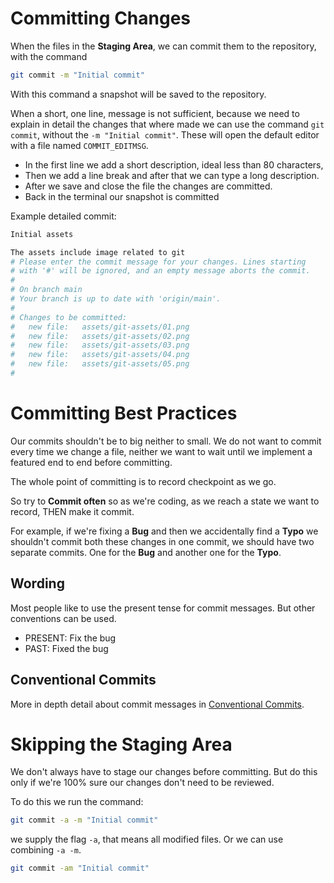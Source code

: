 # Committing Changes

When the files in the **Staging Area**, we can commit them to the repository, with the command 

```zsh
git commit -m "Initial commit"
```

With this command a snapshot will be saved to the repository.

When a short, one line, message is not sufficient, because we need to explain in detail the changes that where made we can use the command `git commit`, without the `-m "Initial commit"`. These will open the default editor with a file named `COMMIT_EDITMSG`.

- In the first line we add a short description, ideal less than 80 characters, 
- Then we add a line break and after that we can type a long description. 
- After we save and close the file the changes are committed. 
- Back in the terminal our snapshot is committed


Example detailed commit:

```zsh
Initial assets

The assets include image related to git
# Please enter the commit message for your changes. Lines starting
# with '#' will be ignored, and an empty message aborts the commit.
#
# On branch main
# Your branch is up to date with 'origin/main'.
#
# Changes to be committed:
#	new file:   assets/git-assets/01.png
#	new file:   assets/git-assets/02.png
#	new file:   assets/git-assets/03.png
#	new file:   assets/git-assets/04.png
#	new file:   assets/git-assets/05.png
#
```


# Committing Best Practices

Our commits shouldn't be to big neither to small. We do not want to commit every time we change a file, neither we want to wait until we implement a featured end to end before committing.

The whole point of committing is to record checkpoint as we go.

So try to **Commit often** so as we're coding, as we reach a state we want to record, THEN make it commit.

For example, if we're fixing a **Bug** and then we accidentally find a **Typo** we shouldn't commit both these changes in one commit, we should have two separate commits. One for the **Bug** and another one for the **Typo**.

## Wording

Most people like to use the present tense for commit messages. But other conventions can be used. 

- PRESENT: Fix the bug
- PAST: Fixed the bug

## Conventional Commits

More in depth detail about commit messages in [Conventional Commits](https://www.conventionalcommits.org/en/v1.0.0/).


# Skipping the Staging Area

We don't always have to stage our changes before committing. But do this only if we're 100% sure our changes don't need to be reviewed.

To do this we run the command: 
```zsh
git commit -a -m "Initial commit"
```
we supply the flag `-a`, that means all modified files. Or we can use combining `-a -m`.
```zsh
git commit -am "Initial commit"
```